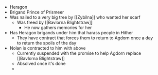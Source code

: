 - Heragon
- Brigand Prince of Prismeer
- Was nailed to a very big tree by [[Zybilna]] who wanted her scarf
	- Was freed by [[Bavlorna Blightstraw]]
		- He now gathers memories for her
- Has Heragon brigands under him that harass people in Hither
	- They have contract that forces them to return to Agdorn once a day to return the spoils of the day
- Nolan is contracted to him with above 
	- Currently suspended with the promise to help Agdorn replace [[Bavlorna Blightstraw]]
	- Absolved once it's done
	- 